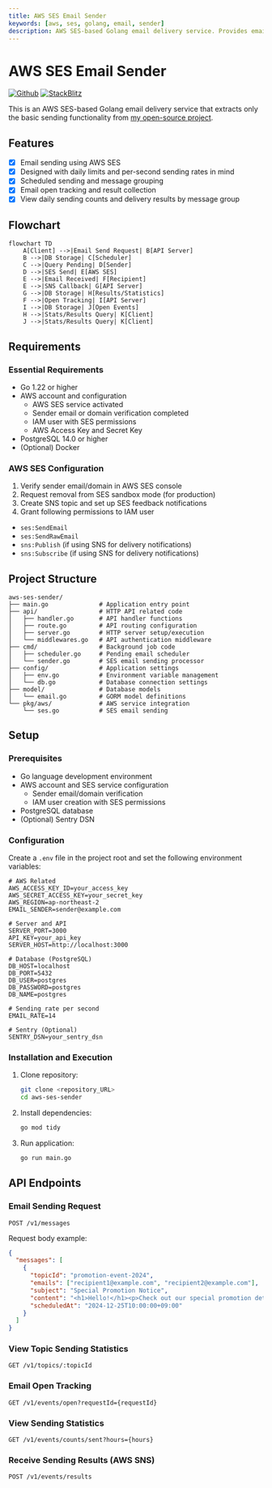 ```yaml
---
title: AWS SES Email Sender
keywords: [aws, ses, golang, email, sender]
description: AWS SES-based Golang email delivery service. Provides email dispatch processing, status tracking, scheduled sending, and result analysis capabilities.
---
```


# AWS SES Email Sender

[![Github](https://img.shields.io/static/v1?label=&message=Github&color=2ea44f&style=for-the-badge&logo=github)](https://github.com/gofiber/recipes/tree/master/aws-ses-sender) [![StackBlitz](https://img.shields.io/static/v1?label=&message=StackBlitz&color=2ea44f&style=for-the-badge&logo=StackBlitz)](https://stackblitz.com/github/gofiber/recipes/tree/master/aws-ses-sender)

This is an AWS SES-based Golang email delivery service that extracts only the basic sending functionality from [my open-source project](https://github.com/lee-lou2/aws-ses-sender-go).

## Features
- [x] Email sending using AWS SES
- [x] Designed with daily limits and per-second sending rates in mind
- [x] Scheduled sending and message grouping
- [x] Email open tracking and result collection
- [x] View daily sending counts and delivery results by message group

## Flowchart

```mermaid
flowchart TD
    A[Client] -->|Email Send Request| B[API Server]
    B -->|DB Storage| C[Scheduler]
    C -->|Query Pending| D[Sender]
    D -->|SES Send| E[AWS SES]
    E -->|Email Received| F[Recipient]
    E -->|SNS Callback| G[API Server]
    G -->|DB Storage| H[Results/Statistics]
    F -->|Open Tracking| I[API Server]
    I -->|DB Storage| J[Open Events]
    H -->|Stats/Results Query| K[Client]
    J -->|Stats/Results Query| K[Client]
```

## Requirements

### Essential Requirements
- Go 1.22 or higher
- AWS account and configuration
  - AWS SES service activated
  - Sender email or domain verification completed
  - IAM user with SES permissions
  - AWS Access Key and Secret Key
- PostgreSQL 14.0 or higher
- (Optional) Docker

### AWS SES Configuration
1. Verify sender email/domain in AWS SES console
2. Request removal from SES sandbox mode (for production)
3. Create SNS topic and set up SES feedback notifications
4. Grant following permissions to IAM user
  - `ses:SendEmail`
  - `ses:SendRawEmail`
  - `sns:Publish` (if using SNS for delivery notifications)
  - `sns:Subscribe` (if using SNS for delivery notifications)

## Project Structure
```plaintext
aws-ses-sender/
├── main.go              # Application entry point
├── api/                 # HTTP API related code
│   ├── handler.go       # API handler functions
│   ├── route.go         # API routing configuration
│   ├── server.go        # HTTP server setup/execution
│   └── middlewares.go   # API authentication middleware
├── cmd/                 # Background job code
│   ├── scheduler.go     # Pending email scheduler
│   └── sender.go        # SES email sending processor
├── config/              # Application settings
│   ├── env.go           # Environment variable management
│   └── db.go            # Database connection settings
├── model/               # Database models
│   └── email.go         # GORM model definitions
└── pkg/aws/             # AWS service integration
    └── ses.go           # SES email sending
```

## Setup

### Prerequisites

- Go language development environment
- AWS account and SES service configuration
  - Sender email/domain verification
  - IAM user creation with SES permissions
- PostgreSQL database
- (Optional) Sentry DSN

### Configuration

Create a `.env` file in the project root and set the following environment variables:

```env
# AWS Related
AWS_ACCESS_KEY_ID=your_access_key
AWS_SECRET_ACCESS_KEY=your_secret_key
AWS_REGION=ap-northeast-2
EMAIL_SENDER=sender@example.com

# Server and API
SERVER_PORT=3000
API_KEY=your_api_key
SERVER_HOST=http://localhost:3000

# Database (PostgreSQL)
DB_HOST=localhost
DB_PORT=5432
DB_USER=postgres
DB_PASSWORD=postgres
DB_NAME=postgres

# Sending rate per second
EMAIL_RATE=14

# Sentry (Optional)
SENTRY_DSN=your_sentry_dsn
```

### Installation and Execution

1. Clone repository:
   ```bash
   git clone <repository_URL>
   cd aws-ses-sender
   ```

2. Install dependencies:
   ```bash
   go mod tidy
   ```

3. Run application:
   ```bash
   go run main.go
   ```

## API Endpoints

### Email Sending Request
```http
POST /v1/messages
```

Request body example:
```json
{
  "messages": [
    {
      "topicId": "promotion-event-2024",
      "emails": ["recipient1@example.com", "recipient2@example.com"],
      "subject": "Special Promotion Notice",
      "content": "<h1>Hello!</h1><p>Check out our special promotion details.</p>",
      "scheduledAt": "2024-12-25T10:00:00+09:00"
    }
  ]
}
```

### View Topic Sending Statistics
```http
GET /v1/topics/:topicId
```

### Email Open Tracking
```http
GET /v1/events/open?requestId={requestId}
```

### View Sending Statistics
```http
GET /v1/events/counts/sent?hours={hours}
```

### Receive Sending Results (AWS SNS)
```http
POST /v1/events/results
```
